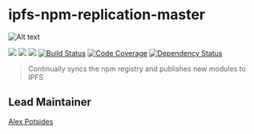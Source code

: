 # ipfs-npm-replication-master

![Alt text](https://github.com/ipfs-shipyard/ipfs-registry-mirror/img/npm-on-ipfs.svg)

[![](https://img.shields.io/badge/made%20by-Protocol%20Labs-blue.svg?style=flat-square)](https://protocol.ai)
[![](https://img.shields.io/badge/project-IPFS-blue.svg?style=flat-square)](http://ipfs.io/)
[![](https://img.shields.io/badge/freenode-%23ipfs-blue.svg?style=flat-square)](http://webchat.freenode.net/?channels=%23ipfs)
[![Build Status](https://ci.ipfs.team/buildStatus/icon?job=IPFS%20Shipyard/ipfs-registry-mirror/master)](https://ci.ipfs.team/job/IPFS%20Shipyard/job/ipfs-registry-mirror/job/master/)
[![Code Coverage](https://codecov.io/gh/ipfs-shipyard/ipfs-npm-replication-master/branch/master/graph/badge.svg)](https://codecov.io/gh/ipfs-shipyard/ipfs-npm-replication-master)
[![Dependency Status](https://david-dm.org/ipfs-shipyard/ipfs-npm-replication-master.svg?style=flat-square)](https://david-dm.org/ipfs-shipyard/ipfs-npm-replication-master)

> Continually syncs the npm registry and publishes new modules to IPFS

## Lead Maintainer

[Alex Potsides](https://github.com/achingbrain)
